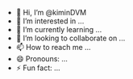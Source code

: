 - 👋 Hi, I’m @kiminDVM
- 👀 I’m interested in ...
- 🌱 I’m currently learning ...
- 💞️ I’m looking to collaborate on ...
- 📫 How to reach me ...
- 😄 Pronouns: ...
- ⚡ Fun fact: ...

<!---
kiminDVM/kiminDVM is a ✨ special ✨ repository because its `README.md` (this file) appears on your GitHub profile.
You can click the Preview link to take a look at your changes.
--->
